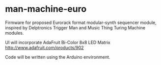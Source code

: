 # man-machine-euro
Firmware for proposed Eurorack format modular-synth sequencer module, inspired by Delptronics Trigger Man and Music Thing Turing Machine modules.

UI will incorporate AdaFruit Bi-Color 8x8 LED Matrix
http://www.adafruit.com/products/902

Code will be written using the Arduino environment.
